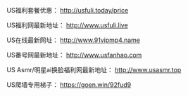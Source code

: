 US福利套餐优惠：
http://usfuli.today/price

US福利网最新地址：
http://www.usfuli.live

US在线最新网址：
http://www.91vipmp4.name

US番号网最新地址：
http://www.usfanhao.com

US Asmr/明星ai换脸福利网最新地址：
http://www.usasmr.top

US爬墙专用梯子：
https://goen.win/92fud9
